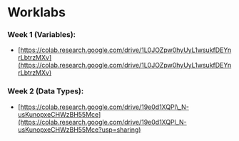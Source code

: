 # Worklabs

### Week 1 (Variables):

* [https://colab.research.google.com/drive/1L0JOZpw0hyUyL1wsukfDEYnrLbtrzMXv](https://colab.research.google.com/drive/1L0JOZpw0hyUyL1wsukfDEYnrLbtrzMXv)

### Week 2 (Data Types):

* [https://colab.research.google.com/drive/19e0d1XQPl\_N-usKunopxeCHWzBH55Mce](https://colab.research.google.com/drive/19e0d1XQPl_N-usKunopxeCHWzBH55Mce?usp=sharing)
